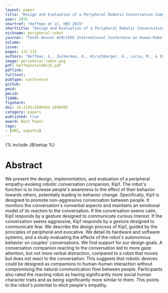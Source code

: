 ```yaml
---
layout: paper
title: "Design and Evaluation of a Peripheral Robotic Conversation Companion"
year: 2015
shortref: "Hoffman et al. HRI 2015"
shorttitle: "Design and Evaluation of a Peripheral Robotic Conversation Companion"
nickname: peripheral-robot
journal: "Tenth Annual ACM/IEEE International Conference on Human-Robot Interaction"
volume:
issue: 
pages: 122-133
authors: "Hoffman, G., Zuckerman, O., Hirschberger, G., Luria, M., & Shani Sherman, T."
image: peripheral-robot.png
pdf: HoffmanetalHRI15.pdf
pdflink: 
fulltext:  
pubtype: conference
github: 
pmid:  
pmcid: 
f1000: 
figshare: 
doi: 10.1145/2696454.2696495
category: papers
published: true
award: Best Paper
tags:
- [HRI, empathy]
---
```

{% include JB/setup %}

# Abstract 

We present the design, implementation, and evaluation of a peripheral empathy-evoking robotic conversation companion, Kip1. The robot's function is to increase people's awareness to the effect of their behavior towards others, potentially leading to behavior change. Specifically, Kip1 is designed to promote non-aggressive conversation between people. It monitors the conversation's nonverbal aspects and maintains an emotional model of its reaction to the conversation. If the conversation seems calm, Kip1 responds by a gesture designed to communicate curious interest. If the conversation seems aggressive, Kip1 responds by a gesture designed to communicate fear. We describe the design process of Kip1, guided by the principles of peripheral and evocative. We detail its hardware and software systems, and a study evaluating the effects of the robot's autonomous behavior on couples' conversations. We find support for our design goals. A conversation companion reacting to the conversation led to more gaze attention, but not more verbal distraction, compared to a robot that moves but does not react to the conversation. This suggests that robotic devices could be designed as companions to human-human interaction without compromising the natural communication flow between people. Participants also rated the reacting robot as having significantly more social human character traits and as being significantly more similar to them. This points to the robot's potential to elicit people's empathy.

